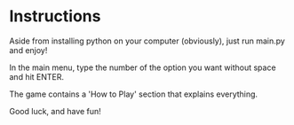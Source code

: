 # Instructions
Aside from installing python on your computer (obviously), just run main.py and enjoy!

In the main menu, type the number of the option you want without space and hit ENTER.

The game contains a 'How to Play' section that explains everything.

Good luck, and have fun!
